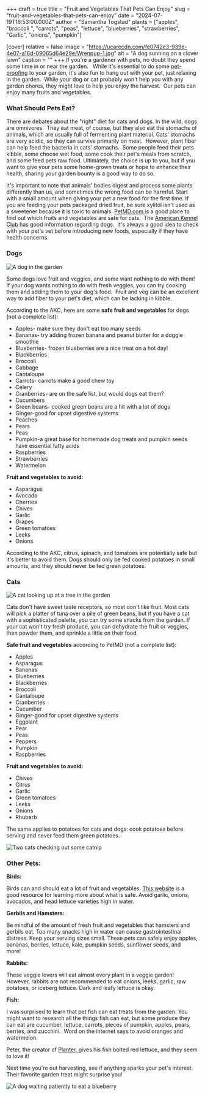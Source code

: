 +++
draft = true
title = "Fruit and Vegetables That Pets Can Enjoy"
slug = "fruit-and-vegetables-that-pets-can-enjoy"
date = "2024-07-19T16:53:00.000Z"
author = "Samantha Togstad"
plants = ["apples", "broccoli ", "carrots", "peas", "lettuce", "blueberries", "strawberries", "Garlic", "onions", "pumpkin"]

[cover]
relative = false
image = "https://ucarecdn.com/fe0742e3-939e-4e07-a16d-09065d64e29e/Wrenpup-1.jpg"
alt = "A dog sunning on a clover lawn"
caption = ""
+++
If you're a gardener with pets, no doubt they spend some time in or near the garden.   While it's essential to do some [pet-proofing](https://blog.planter.garden/posts/pet-proofing/) to your garden, it's also fun to hang out with your pet, just relaxing in the garden.  While your dog or cat probably won't help you with any garden chores, they might love to help you enjoy the harvest.  Our pets can enjoy many fruits and vegetables.  

### What Should Pets Eat?

There are debates about the "right" diet for cats and dogs. In the wild, dogs are omnivores.  They eat meat, of course, but they also eat the stomachs of animals, which are usually full of fermenting plant material. Cats' stomachs are very acidic, so they can survive primarily on meat.  However, plant fiber can help feed the bacteria in cats' stomachs.  Some people feed their pets kibble, some choose wet food, some cook their pet's meals from scratch, and some feed pets raw food. Ultimately, the choice is up to you, but if you want to give your pets some home-grown treats or hope to enhance their health, sharing your garden bounty is a good way to do so. 

It's important to note that animals' bodies digest and process some plants differently than us, and sometimes the wrong food can be harmful. Start with a small amount when giving your pet a new food for the first time. If you are feeding your pets packaged dried fruit, be sure xylitol isn't used as a sweetener because it is toxic to animals. [PetMD.com ](https://www.petmd.com/cat/which-fruits-can-cats-eat)is a good place to find out which fruits and vegetables are safe for cats.  The [American Kennel Club](https://www.akc.org/expert-advice/nutrition/fruits-vegetables-dogs-can-and-cant-eat/) has good information regarding dogs.  It's always a good idea to check with your pet's vet before introducing new foods, especially if they have health concerns.

### Dogs

![A dog in the garden ](https://ucarecdn.com/81e7c1af-03aa-482d-ae1a-bccdecde706c/Connorspup-1.jpg)

Some dogs love fruit and veggies, and some want nothing to do with them! If your dog wants nothing to do with fresh veggies, you can try cooking them and adding them to your dog's food.  Fruit and veg can be an excellent way to add fiber to your pet's diet, which can be lacking in kibble. 

According to the AKC, here are some **safe fruit and vegetables** for dogs (not a complete list): 

* Apples- make sure they don't eat too many seeds
* Bananas- try adding frozen banana and peanut butter for a doggie smoothie
* Blueberries- frozen blueberries are a nice treat on a hot day!
* Blackberries
* Broccoli
* Cabbage
* Cantaloupe
* Carrots- carrots make a good chew toy
* Celery
* Cranberries- are on the safe list, but would dogs eat them?
* Cucumbers
* Green beans- cooked green beans are a hit with a lot of dogs
* Ginger-good for upset digestive systems
* Peaches
* Pears
* Peas
* Pumpkin-a great base for homemade dog treats and pumpkin seeds have essential fatty acids 
* Raspberries
* Strawberries
* Watermelon

**Fruit and vegetables to avoid:**

* Asparagus
* Avocado
* Cherries
* Chives
* Garlic
* Grapes
* Green tomatoes
* Leeks
* Onions

According to the AKC, citrus, spinach, and tomatoes are potentially safe but it's better to avoid them. Dogs should only be fed cooked potatoes in small amounts, and they should never be fed green potatoes.

### Cats

![A cat looking up at a tree in the garden](https://ucarecdn.com/0bb91f2e-28e0-464a-b74a-5237ae838014/Erinscat.jpg)

Cats don't have sweet taste receptors, so most don't like fruit. Most cats will pick a platter of tuna over a pile of green beans, but if you have a cat with a sophisticated palette, you can try some snacks from the garden. If your cat won't try fresh produce, you can dehydrate the fruit or veggies, then powder them, and sprinkle a little on their food. 

**Safe fruit and vegetables** according to PetMD (not a complete list):

* Apples
* Asparagus
* Bananas
* Blueberries
* Blackberries
* Broccoli
* Cantaloupe
* Cranberries
* Cucumber
* Ginger-good for upset digestive systems 
* Eggplant
* Pear
* Peas
* Peppers
* Pumpkin
* Raspberries

**Fruit and vegetables to avoid:**

* Chives
* Citrus
* Garlic
* Green tomatoes
* Leeks
* Onions
* Rhubarb

The same applies to potatoes for cats and dogs: cook potatoes before serving and never feed them green potatoes. 

![Two cats checking out some catnip](https://ucarecdn.com/a551166a-8d4e-4091-a460-8c62ead9dcf1/Erinskitties.jpg)

### Other Pets: 

**Birds:**

Birds can and should eat a lot of fruit and vegetables. [This website](https://vcahospitals.com/know-your-pet/fruits-and-vegetables-in-bird-diets#:~:text=Fresh%20produce%20should%20comprise%20no,nutrient%20in%20a%20birds'%20diet.) is a good resource for learning more about what is safe. Avoid garlic, onions, avocados, and head lettuce varieties high in water. 

**Gerbils and Hamsters:**

Be mindful of the amount of fresh fruit and vegetables that hamsters and gerbils eat. Too many snacks high in water can cause gastrointestinal distress. Keep your serving sizes small. These pets can safely enjoy apples, bananas, berries, lettuce, kale, pumpkin seeds, sunflower seeds, and more!  

**Rabbits:**

These veggie lovers will eat almost every plant in a veggie garden! However, rabbits are not recommended to eat onions, leeks, garlic, raw potatoes, or iceberg lettuce. Dark and leafy lettuce is okay. 

**Fish:** 

I was surprised to learn that pet fish can eat treats from the garden. You might want to research all the things fish can eat, but some produce they can eat are cucumber, lettuce, carrots, pieces of pumpkin, apples, pears, berries, and zucchini.  Word on the internet says to avoid oranges and watermelon.

Peter, the creator of [Planter, ](https://planter.garden/)gives his fish bolted red lettuce, and they seem to love it! 





Next time you're out harvesting, see if anything sparks your pet's interest.  Their favorite garden treat might surprise you!

![A dog waiting patiently to eat a blueberry](https://ucarecdn.com/84e1b9ad-d50c-49ea-ab87-3bc5cb8b4f17/blueberryotto.JPEG)
